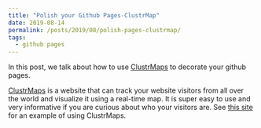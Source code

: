 ```yaml
---
title: "Polish your Github Pages-ClustrMap"
date: 2019-08-14
permalink: /posts/2019/08/polish-pages-clustrmap/
tags:
  - github pages
---
```


In this post, we talk about how to use [ClustrMaps](https://clustrmaps.com/) to decorate your github pages.

[ClustrMaps](https://clustrmaps.com/) is a website that can track your website visitors from all over the world and visualize it using a real-time map. It is super easy to use and very informative if you are curious about who your visitors are. See [this site](williamlwj.github.io/About) for an example of using ClustrMaps.  
